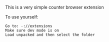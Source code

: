 This is a very simple counter browser extension

To use yourself:

    Go to: -://extensions
    Make sure dev mode is on
    Load unpacked and then select the folder